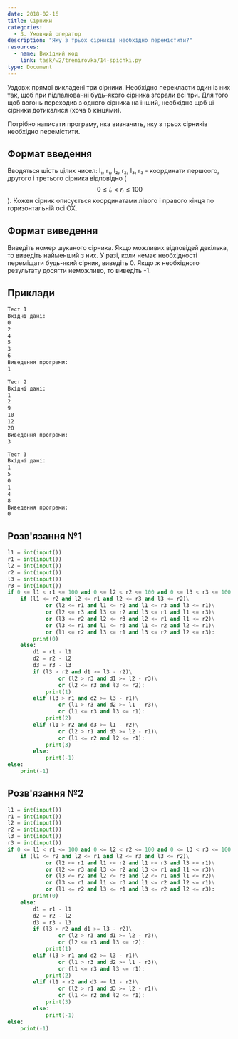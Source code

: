 ```yaml
---
date: 2018-02-16
title: Сірники
categories:
  - 3. Умовний оператор
description: "Яку з трьох сірників необхідно перемістити?"
resources:
  - name: Вихідний код
    link: task/w2/trenirovka/14-spichki.py
type: Document
---
```


Уздовж прямої викладені три сірники. Необхідно перекласти один із них так, щоб при підпалюванні будь-якого сірника згорали всі три. Для того щоб вогонь переходив з одного сірника на інший, необхідно щоб ці сірники дотикалися (хоча б кінцями).

Потрібно написати програму, яка визначить, яку з трьох сірників необхідно перемістити.

## Формат введення

Вводяться шість цілих чисел: l₁, r₁, l₂, r₂, l₃, r₃ - координати першоого, другого і третього сірника відповідно ($$0 ≤ lᵢ <rᵢ ≤ 100$$). Кожен сірник описується координатами лівого і правого кінця по горизонтальній осі OX.

## Формат виведення

Виведіть номер шуканого сірника. Якщо можливих відповідей декілька, то виведіть найменший з них. У разі, коли немає необхідності переміщати будь-який сірник, виведіть 0. Якщо ж необхідного результату досягти неможливо, то виведіть -1.


## Приклади

```bash
Тест 1
Вхідні дані:
0
2
4
5
3
6
Виведення програми:
1

Тест 2
Вхідні дані:
1
2
9
10
12
20
Виведення програми:
3

Тест 3
Вхідні дані:
1
5
0
1
4
8
Виведення програми:
0
```

## Розв'язання №1

```python
l1 = int(input())
r1 = int(input())
l2 = int(input())
r2 = int(input())
l3 = int(input())
r3 = int(input())
if 0 <= l1 < r1 <= 100 and 0 <= l2 < r2 <= 100 and 0 <= l3 < r3 <= 100:
    if (l1 <= r2 and l2 <= r1 and l2 <= r3 and l3 <= r2)\
            or (l2 <= r1 and l1 <= r2 and l1 <= r3 and l3 <= r1)\
            or (l2 <= r3 and l3 <= r2 and l3 <= r1 and l1 <= r3)\
            or (l3 <= r2 and l2 <= r3 and l2 <= r1 and l1 <= r2)\
            or (l3 <= r1 and l1 <= r3 and l1 <= r2 and l2 <= r1)\
            or (l1 <= r2 and l3 <= r1 and l3 <= r2 and l2 <= r3):
        print(0)
    else:
        d1 = r1 - l1
        d2 = r2 - l2
        d3 = r3 - l3
        if (l3 > r2 and d1 >= l3 - r2)\
                or (l2 > r3 and d1 >= l2 - r3)\
                or (l2 <= r3 and l3 <= r2):
            print(1)
        elif (l3 > r1 and d2 >= l3 - r1)\
                or (l1 > r3 and d2 >= l1 - r3)\
                or (l1 <= r3 and l3 <= r1):
            print(2)
        elif (l1 > r2 and d3 >= l1 - r2)\
                or (l2 > r1 and d3 >= l2 - r1)\
                or (l1 <= r2 and l2 <= r1):
            print(3)
        else:
            print(-1)
else:
    print(-1)
```
## Розв'язання №2

```python
l1 = int(input())
r1 = int(input())
l2 = int(input())
r2 = int(input())
l3 = int(input())
r3 = int(input())
if 0 <= l1 < r1 <= 100 and 0 <= l2 < r2 <= 100 and 0 <= l3 < r3 <= 100:
    if (l1 <= r2 and l2 <= r1 and l2 <= r3 and l3 <= r2)\
            or (l2 <= r1 and l1 <= r2 and l1 <= r3 and l3 <= r1)\
            or (l2 <= r3 and l3 <= r2 and l3 <= r1 and l1 <= r3)\
            or (l3 <= r2 and l2 <= r3 and l2 <= r1 and l1 <= r2)\
            or (l3 <= r1 and l1 <= r3 and l1 <= r2 and l2 <= r1)\
            or (l1 <= r2 and l3 <= r1 and l3 <= r2 and l2 <= r3):
        print(0)
    else:
        d1 = r1 - l1
        d2 = r2 - l2
        d3 = r3 - l3
        if (l3 > r2 and d1 >= l3 - r2)\
                or (l2 > r3 and d1 >= l2 - r3)\
                or (l2 <= r3 and l3 <= r2):
            print(1)
        elif (l3 > r1 and d2 >= l3 - r1)\
                or (l1 > r3 and d2 >= l1 - r3)\
                or (l1 <= r3 and l3 <= r1):
            print(2)
        elif (l1 > r2 and d3 >= l1 - r2)\
                or (l2 > r1 and d3 >= l2 - r1)\
                or (l1 <= r2 and l2 <= r1):
            print(3)
        else:
            print(-1)
else:
    print(-1)
```